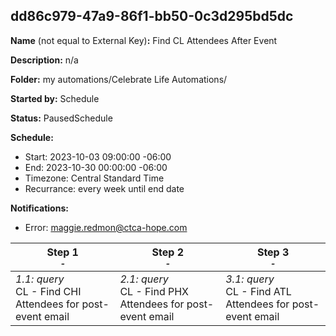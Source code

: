 ## dd86c979-47a9-86f1-bb50-0c3d295bd5dc

**Name** (not equal to External Key)**:** Find CL Attendees After Event

**Description:** n/a

**Folder:** my automations/Celebrate Life Automations/

**Started by:** Schedule

**Status:** PausedSchedule

**Schedule:**

* Start: 2023-10-03 09:00:00 -06:00
* End: 2023-10-30 00:00:00 -06:00
* Timezone: Central Standard Time
* Recurrance: every week until end date

**Notifications:**

* Error: maggie.redmon@ctca-hope.com

| Step 1<br>_<small>-</small>_ | Step 2<br>_<small>-</small>_ | Step 3<br>_<small>-</small>_ |
| --- | --- | --- |
| _1.1: query_<br>CL - Find CHI Attendees for post-event email | _2.1: query_<br>CL - Find PHX Attendees for post-event email | _3.1: query_<br>CL - Find ATL Attendees for post-event email |
